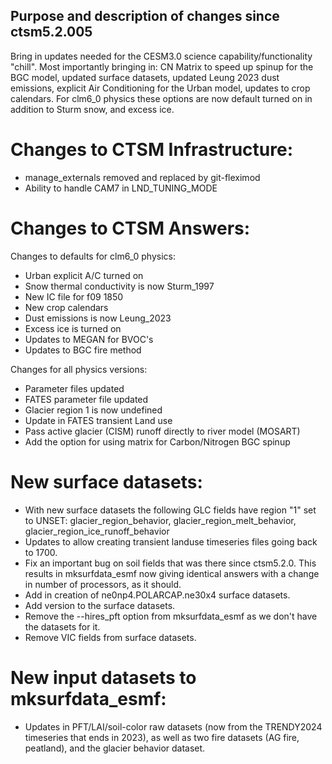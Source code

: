 Purpose and description of changes since ctsm5.2.005
----------------------------------------------------

Bring in updates needed for the CESM3.0 science capability/functionality "chill". Most importantly bringing
in: CN Matrix to speed up spinup for the BGC model, updated surface datasets, updated Leung 2023 dust emissions,
explicit Air Conditioning for the Urban model, updates to crop calendars. For clm6_0 physics these options are now
default turned on in addition to Sturm snow, and excess ice.

Changes to CTSM Infrastructure:
===============================

 - manage_externals removed and replaced by git-fleximod
 - Ability to handle CAM7 in LND_TUNING_MODE

Changes to CTSM Answers:
========================

 Changes to defaults for clm6_0 physics:
  - Urban explicit A/C turned on
  - Snow thermal conductivity is now Sturm_1997
  - New IC file for f09 1850
  - New crop calendars
  - Dust emissions is now Leung_2023
  - Excess ice is turned on
  - Updates to MEGAN for BVOC's
  - Updates to BGC fire method

 Changes for all physics versions:

  - Parameter files updated
  - FATES parameter file updated
  - Glacier region 1 is now undefined
  - Update in FATES transient Land use
  - Pass active glacier (CISM) runoff directly to river model (MOSART)
  - Add the option for using matrix for Carbon/Nitrogen BGC spinup

New surface datasets:
=====================

- With new surface datasets the following GLC fields have region "1" set to UNSET:
     glacier_region_behavior, glacier_region_melt_behavior, glacier_region_ice_runoff_behavior
- Updates to allow creating transient landuse timeseries files going back to 1700.
- Fix an important bug on soil fields that was there since ctsm5.2.0. This results in mksurfdata_esmf now giving identical answers with a change in number of processors, as it should.
- Add in creation of ne0np4.POLARCAP.ne30x4 surface datasets.
- Add version to the surface datasets.
- Remove the --hires_pft option from mksurfdata_esmf as we don't have the datasets for it.
- Remove VIC fields from surface datasets.

New input datasets to mksurfdata_esmf:
======================================

- Updates in PFT/LAI/soil-color raw datasets (now from the TRENDY2024 timeseries that ends in 2023), as well as two fire datasets (AG fire, peatland), and the glacier behavior dataset.

